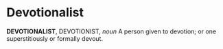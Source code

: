 # Devotionalist

**DEVOTIONALIST**, DEVOTIONIST, _noun_ A person given to devotion; or one superstitiously or formally devout.